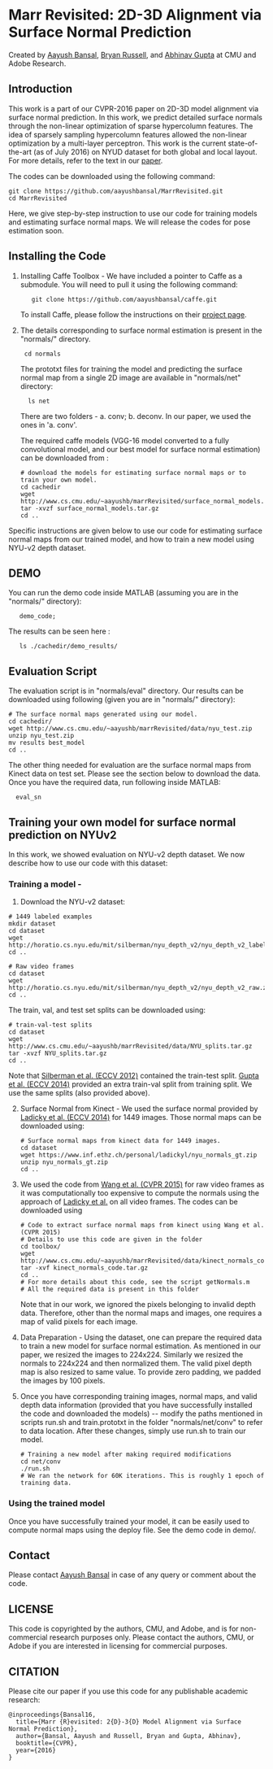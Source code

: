 # Marr Revisited: 2D-3D Alignment via Surface Normal Prediction
Created by [Aayush Bansal](http://www.cs.cmu.edu/~aayushb), [Bryan Russell](http://www.bryanrussell.org/), and [Abhinav Gupta](http://www.cs.cmu.edu/~abhinavg) at CMU and Adobe Research.

## Introduction 

This work is a part of our CVPR-2016 paper on 2D-3D model alignment via surface normal prediction. In this work, we predict detailed surface normals through the non-linear optimization of sparse hypercolumn features. The idea of sparsely sampling hypercolumn features allowed the non-linear optimization by a multi-layer perceptron. This work is the current state-of-the-art (as of July 2016) on NYUD dataset for both global and local layout. For more details, refer to the text in our [paper](http://www.cs.cmu.edu/~aayushb/marrRevisited/). 

The codes can be downloaded using the following command:
```make 
git clone https://github.com/aayushbansal/MarrRevisited.git
cd MarrRevisited
```

Here, we give step-by-step instruction to use our code for training models and estimating surface normal maps. We will release the codes for pose estimation soon.

## Installing the Code

1. Installing Caffe Toolbox - We have included a pointer to Caffe as a submodule.  You will need to pull it using the following command:
   ```make
      git clone https://github.com/aayushbansal/caffe.git
   ```

    To install Caffe, please follow the instructions on their [project page](http://caffe.berkeleyvision.org/).

2. The details corresponding to surface normal estimation is present in the "normals/" directory.
   ```make
	cd normals
   ```
  
   The prototxt files for training the model and predicting the surface normal map from a single 2D image are available in "normals/net" directory:
   ```make
	 ls net
   ```
   There are two folders - a. conv; b. deconv. In our paper, we used the ones in 'a. conv'.


   The required caffe models (VGG-16 model converted to a fully convolutional model, and our best model for surface normal estimation) can be downloaded from :
   ```make
   # download the models for estimating surface normal maps or to train your own model.
   cd cachedir
   wget http://www.cs.cmu.edu/~aayushb/marrRevisited/surface_normal_models.tar.gz
   tar -xvzf surface_normal_models.tar.gz
   cd ..
   ```

Specific instructions are given below to use our code for estimating surface normal maps from our trained model, and how to train a new model using NYU-v2 depth dataset.

## DEMO

You can run the demo code inside MATLAB (assuming you are in the "normals/" directory):

```make
   demo_code;
```
The results can be seen here :
```make
   ls ./cachedir/demo_results/
```

## Evaluation Script
The evaluation script is in "normals/eval" directory. Our results can be downloaded using following (given you are in "normals/" directory):

  ```make
  # The surface normal maps generated using our model.
  cd cachedir/
  wget http://www.cs.cmu.edu/~aayushb/marrRevisited/data/nyu_test.zip
  unzip nyu_test.zip
  mv results best_model  
  cd ..
  ```
 
  The other thing needed for evaluation are the surface normal maps from Kinect data on test set. Please see the section below to download the data. Once you have the required data, run following inside MATLAB:
  ```make
    eval_sn
  ```


## Training your own model for surface normal prediction on NYUv2

In this work, we showed evaluation on NYU-v2 depth dataset. We now describe how to use our code with this dataset: 

### Training a model -
1. Download the NYU-v2 dataset: 

  ```make
  # 1449 labeled examples
  mkdir dataset
  cd dataset
  wget http://horatio.cs.nyu.edu/mit/silberman/nyu_depth_v2/nyu_depth_v2_labeled.mat
  cd ..
  ```

  ```make
  # Raw video frames
  cd dataset
  wget http://horatio.cs.nyu.edu/mit/silberman/nyu_depth_v2/nyu_depth_v2_raw.zip
  cd ..
  ```

  The train, val, and test set splits can be downloaded using: 

  ```make
  # train-val-test splits
  cd dataset
  wget http://www.cs.cmu.edu/~aayushb/marrRevisited/data/NYU_splits.tar.gz
  tar -xvzf NYU_splits.tar.gz
  cd ..
  ```

  Note that [Silberman et al. (ECCV 2012)](http://cs.nyu.edu/~silberman/datasets/nyu_depth_v2.html) contained the train-test split. [Gupta et al. (ECCV 2014)](http://people.eecs.berkeley.edu/~sgupta/pdf/rcnn-depth.pdf) provided an extra train-val split from training split. We use the same splits (also provided above).

2. Surface Normal from Kinect - We used the surface normal provided by [Ladicky et al. (ECCV 2014)](https://www.inf.ethz.ch/personal/ladickyl/normals_eccv14.pdf) for 1449 images. Those normal maps can be downloaded using: 

   ```make
   # Surface normal maps from kinect data for 1449 images.
   cd dataset
   wget https://www.inf.ethz.ch/personal/ladickyl/nyu_normals_gt.zip
   unzip nyu_normals_gt.zip
   cd ..
   ```

3. We used the code from [Wang et al. (CVPR 2015)](http://www.cs.cmu.edu/~xiaolonw/deep3d.html) for raw video frames as it was computationally too expensive to compute the normals using the approach of [Ladicky et al.](https://www.inf.ethz.ch/personal/ladickyl/normals_eccv14.pdf) on all video frames. The codes can be downloaded using
   ```make
   # Code to extract surface normal maps from kinect using Wang et al. (CVPR 2015)
   # Details to use this code are given in the folder
   cd toolbox/
   wget http://www.cs.cmu.edu/~aayushb/marrRevisited/data/kinect_normals_code.tar.gz
   tar -xvf kinect_normals_code.tar.gz
   cd ..
   # For more details about this code, see the script getNormals.m
   # All the required data is present in this folder
   ```

   Note that in our work, we ignored the pixels belonging to invalid depth data. Therefore, other than the normal maps and images, one requires a map of valid pixels for each image.

4. Data Preparation - Using the dataset, one can prepare the required data to train a new model for surface normal estimation. As mentioned in our paper, we resized the images to 224x224. Similarly we resized the normals to 224x224 and then normalized them. The valid pixel depth map is also resized to same value. To provide zero padding, we padded the images by 100 pixels.

5. Once you have corresponding training images, normal maps, and valid depth data information (provided that you have successfully installed the code and downloaded the models) --  modify the paths mentioned in scripts run.sh and train.prototxt in the folder "normals/net/conv" to refer to data location. After these changes, simply use run.sh  to train our model.
   ```make
   # Training a new model after making required modifications
   cd net/conv
   ./run.sh
   # We ran the network for 60K iterations. This is roughly 1 epoch of training data.
   ```

### Using the trained model 
Once you have successfully trained your model, it can be easily used to compute normal maps using the deploy file. See the demo code in demo/.

## Contact 
Please contact [Aayush Bansal](http://www.cs.cmu.edu/~aayushb) in case of any query or comment about the code.

## LICENSE
This code is copyrighted by the authors, CMU, and Adobe, and is for non-commercial research purposes only. Please contact the authors, CMU, or Adobe if you are interested in licensing for commercial purposes.

## CITATION 
Please cite our paper if you use this code for any publishable academic research:

```make
@inproceedings{Bansal16,
  title={Marr {R}evisited: 2{D}-3{D} Model Alignment via Surface Normal Prediction},
  author={Bansal, Aayush and Russell, Bryan and Gupta, Abhinav},
  booktitle={CVPR},
  year={2016}
}
```


